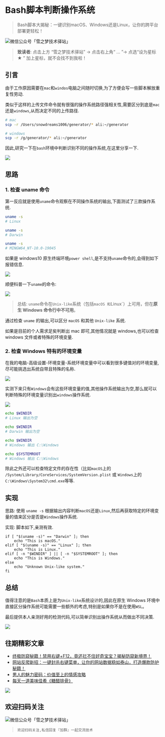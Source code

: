 # Bash脚本判断操作系统

> Bash脚本大揭秘：一键识别macOS、Windows还是Linux，让你的跨平台部署更轻松！

![微信公众号「雪之梦技术驿站」](/assets/picgo/6f3b53a1d54f77563e71b92645f520a7.gif)

> **致读者**: 点击上方 “雪之梦技术驿站” → 点击右上角“ ... ”→ 点选“设为星标 ★ ” 加上星标，就不会找不到我啦！

## 引言

由于工作原因需要在`mac`和`windos`电脑之间随时切换,为了方便会写一些脚本解放重复性劳动.

类似于这样的上传文件命令就有很强的操作系统路径强相关性,需要区分到底是`mac`还是`windows`,从而决定不同的上传路径.

```bash
# mac
scp -r /Users/snowdreams1006/generator/* ali:~/generator

# windows
scp -r /g/generator/* ali:~/generator
```

因此,研究一下在`bash`环境中判断识别不同的操作系统,在这里分享一下.

![](/assets/picgo/cd9f7e9d2938f5974adc667be85e1c78.png)

## 思路

### 1. 检查 uname 命令

第一反应就是使用`uname`命令观察在不同操作系统的输出,下面测试了三款操作系统.

```bash
uname -s
# Linux

uname -s
# Darwin

uname -s
# MINGW64_NT-10.0-19045
```

如果是 windows10 原生终端环境`power shell`,是不支持`uname`命令的,会得到如下报错信息.

![](/assets/picgo/962662b8e2d09a91e4132ff0fe4fd175.png)

顺便科普一下`uname`的命令:

![](/assets/picgo/e629fb03249b61a2bc4163a9210d5eed.png)

> 总结: `uname`命令在`Unix-like`系统（包括`macOS 和`Linux`）上可用，但在**原生 Windows 命令行中不可用**。

通过检查 `uname` 的输出,可以区分 `macOS` 和其他 `Unix-like` 系统.

如果是目前的个人需求足矣判断出 mac 即可,其他情况就是 windows,也可以检查 windows 文件或者特殊的环境变量.

### 2. 检查 Windows 特有的环境变量

在我的电脑-高级设置-环境变量-系统环境变量中可以看到很多键值对的环境变量,尽可能挑选出系统自带且特殊的名称.

![](/assets/picgo/5eb7ff849b874d72e8c1c1368dfcadb2.png)

实测下来只有`Windows`会有这些环境变量的值,其他操作系统输出为空,那么就可以判断特殊的环境变量识别出`windows`操作系统.

![](/assets/picgo/18e6c5db25a0a1b0dc2fb3289128a190.png)

```bash
echo $WINDIR
# Linux 输出为空

echo $WINDIR
# Darwin 输出为空

echo $WINDIR
# Windows 输出 C:\Windows

echo $SYSTEMROOT
# Windows 输出 C:\Windows
```

除此之外还可以检查特定文件的存在性（比如`macOS`上的 `/System/Library/CoreServices/SystemVersion.plist` 或 `Windows`上的`C:\Windows\System32\cmd.exe`等等.

## 实现

思路: 使用 `uname -s` 根据输出内容判断`macOS`还是`Linux`,然后再获取特定的环境变量的值来区分是否是`Windows`操作系统.

实现: 脚本如下,亲测有效.

```
if [ "$(uname -s)" == "Darwin" ]; then
    echo "This is macOS."
elif [ "$(uname -s)" == "Linux" ]; then
    echo "This is Linux."
elif [ -n "$WINDIR" ] || [ -n "$SYSTEMROOT" ]; then
    echo "This is Windows."
else
    echo "Unknown Unix-like system."
fi
```

## 总结

值得注意的是`Bash`本质上是为`Unix-like`系统设计的,因此在原生 Windows 环境中直接区分操作系统可能需要一些额外的考虑,特别是如果你不是在使用`WSL`。

最后提供本人亲测好用的检测代码,可以简单识别出操作系统从而做出不同决策.

![](/assets/picgo/9efc5cd2c870d9f471f809314c0a88ad.png)

## 往期精彩文章

- [终极防窥秘籍！禁用右键+F12，竟还拦不住好奇宝宝？揭秘防窥新境界！](https://mp.weixin.qq.com/s?__biz=MzU3NTc1MDMwOQ==&mid=2247485664&idx=1&sn=b3cccb1d3da0c4dc4c3fe67312dba788&chksm=fd1f212aca68a83c7ba61f9f930b3d21aa700d5b4dee7beb3c793a707e5858eeddb1c7d18a26&token=440466482&lang=zh_CN#rd)
- [网站反爬新招：一键封杀右键菜单，让你的网站数据稳如泰山，打造爆款防护秘籍！
  ](https://mp.weixin.qq.com/s?__biz=MzU3NTc1MDMwOQ==&mid=2247485592&idx=1&sn=fd2b78bddddca9727d10bf982316ed6d&chksm=fd1f2152ca68a844b97a3deda3182eff380766c74061b492f628394d86aa8af15a3ec6d82408&token=440466482&lang=zh_CN#rd)
- [男人的魅力密码：价值至上的情感攻略](https://mp.weixin.qq.com/s?__biz=MzkyODczMzMyNA==&mid=2247484248&idx=1&sn=b79b518d3088cc024ac39a91310ea958&chksm=c353888e7c7b3cfae8b4f52ab48f43e685e935e00c36d36a012a3b685448ee75ccf3cd1a8f1f&mpshare=1&scene=1&srcid=08307fmhatFivTVzHEeRDWJU&sharer_shareinfo=aed074a1f25052634a60f95b5ae3c9f4&sharer_shareinfo_first=aed074a1f25052634a60f95b5ae3c9f4#rd)
- [每天一道美味佳肴《糖醋排骨》](https://mp.weixin.qq.com/s?__biz=MzkyODczMzMyNA==&mid=2247484315&idx=2&sn=dc77fadf4cd5dd3a22bf055b3fee300f&chksm=c2150278f5628b6eb64dd78ebef9d0dda668bdef2a5d73214a1f622235a00212dbcae7058092&token=658409695&lang=zh_CN#rd)

![](/assets/picgo/31f9180b2c2601eb166e885a92d804e3.jpg)

## 欢迎扫码关注

![微信公众号「雪之梦技术驿站」](/assets/picgo/a92b2e6f79ec25e79869ec6783fba19a.jpg)

> `欢迎扫码关注,私信回复『加群』一起交流技术`
